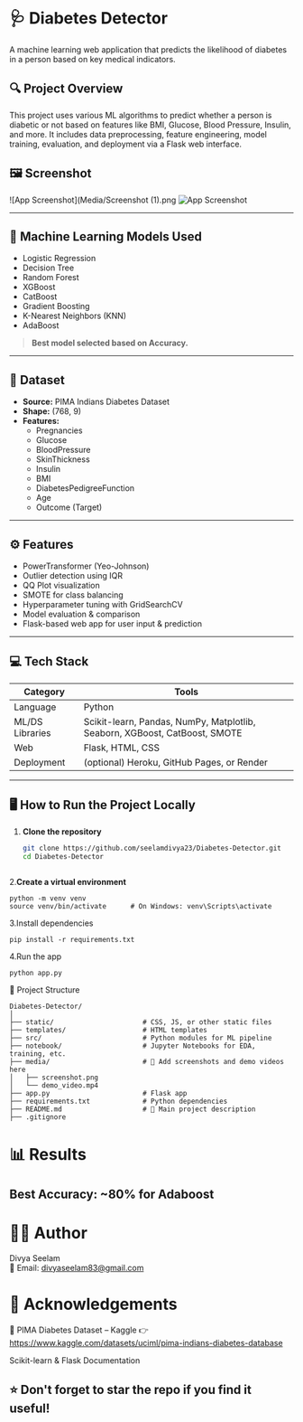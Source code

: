 # 🩺 Diabetes Detector

A machine learning web application that predicts the likelihood of diabetes in a person based on key medical indicators.

## 🔍 Project Overview

This project uses various ML algorithms to predict whether a person is diabetic or not based on features like BMI, Glucose, Blood Pressure, Insulin, and more. It includes data preprocessing, feature engineering, model training, evaluation, and deployment via a Flask web interface.

## 🖼️ Screenshot

![App Screenshot](Media/Screenshot (1).png
![App Screenshot](https://raw.githubusercontent.com/seelamdivya23/Diabetes-Detector/main/media/screenshot.png) <br>




---

## 🧠 Machine Learning Models Used

- Logistic Regression
- Decision Tree
- Random Forest
- XGBoost
- CatBoost
- Gradient Boosting
- K-Nearest Neighbors (KNN)
- AdaBoost

> **Best model selected based on Accuracy.**

---

## 🧪 Dataset

- **Source:** PIMA Indians Diabetes Dataset
- **Shape:** (768, 9)
- **Features:**
  - Pregnancies
  - Glucose
  - BloodPressure
  - SkinThickness
  - Insulin
  - BMI
  - DiabetesPedigreeFunction
  - Age
  - Outcome (Target)

---

## ⚙️ Features

- PowerTransformer (Yeo-Johnson)
- Outlier detection using IQR
- QQ Plot visualization
- SMOTE for class balancing
- Hyperparameter tuning with GridSearchCV
- Model evaluation & comparison
- Flask-based web app for user input & prediction

---

## 💻 Tech Stack

| Category | Tools |
|----------|-------|
| Language | Python |
| ML/DS Libraries | Scikit-learn, Pandas, NumPy, Matplotlib, Seaborn, XGBoost, CatBoost, SMOTE |
| Web | Flask, HTML, CSS |
| Deployment | (optional) Heroku, GitHub Pages, or Render |

---

## 🖥️ How to Run the Project Locally

1. **Clone the repository**
   ```bash
   git clone https://github.com/seelamdivya23/Diabetes-Detector.git
   cd Diabetes-Detector
  
2.**Create a virtual environment**
```
python -m venv venv
source venv/bin/activate      # On Windows: venv\Scripts\activate
```
3.Install dependencies
```
pip install -r requirements.txt
```
4.Run the app
```
python app.py
```
📁 Project Structure
```
Diabetes-Detector/
│
├── static/                      # CSS, JS, or other static files
├── templates/                   # HTML templates
├── src/                         # Python modules for ML pipeline
├── notebook/                    # Jupyter Notebooks for EDA, training, etc.
├── media/                       # 📸 Add screenshots and demo videos here
│   ├── screenshot.png
│   └── demo_video.mp4
├── app.py                       # Flask app
├── requirements.txt             # Python dependencies
├── README.md                    # 📝 Main project description
├── .gitignore

```
# 📊 Results
 ## Best Accuracy: ~80% for Adaboost

 # 🙋‍♀️ Author
 Divya Seelam <br>
📧 Email: divyaseelam83@gmail.com
# 🌟 Acknowledgements
🔗 PIMA Diabetes Dataset – Kaggle
👉 https://www.kaggle.com/datasets/uciml/pima-indians-diabetes-database

Scikit-learn & Flask Documentation
## ⭐️ Don't forget to star the repo if you find it useful!

   

